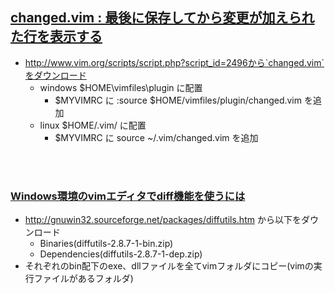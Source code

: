 ## [changed.vim : 最後に保存してから変更が加えられた行を表示する](https://nanasi.jp/articles/vim/changed_vim.html)

- http://www.vim.org/scripts/script.php?script_id=2496から`changed.vim`をダウンロード<br>
  - windows $HOME\vimfiles\plugin に配置<br>
    - $MYVIMRC に :source $HOME/vimfiles/plugin/changed.vim を追加
  - linux   $HOME/.vim/ に配置
    - $MYVIMRC に source ~/.vim/changed.vim を追加

<br><br>
### [Windows環境のvimエディタでdiff機能を使うには](https://nanasi.jp/articles/howto/diff/vimdiff_in_windows.html)
- http://gnuwin32.sourceforge.net/packages/diffutils.htm から以下をダウンロード
  - Binaries(diffutils-2.8.7-1-bin.zip)
  - Dependencies(diffutils-2.8.7-1-dep.zip)
- それぞれのbin配下のexe、dllファイルを全てvimフォルダにコピー(vimの実行ファイルがあるフォルダ)
